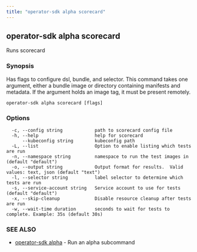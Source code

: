```yaml
---
title: "operator-sdk alpha scorecard"
---
```

## operator-sdk alpha scorecard

Runs scorecard

### Synopsis

Has flags to configure dsl, bundle, and selector. This command takes
one argument, either a bundle image or directory containing manifests and metadata.
If the argument holds an image tag, it must be present remotely.

```
operator-sdk alpha scorecard [flags]
```

### Options

```
  -c, --config string            path to scorecard config file
  -h, --help                     help for scorecard
      --kubeconfig string        kubeconfig path
  -L, --list                     Option to enable listing which tests are run
  -n, --namespace string         namespace to run the test images in (default "default")
  -o, --output string            Output format for results.  Valid values: text, json (default "text")
  -l, --selector string          label selector to determine which tests are run
  -s, --service-account string   Service account to use for tests (default "default")
  -x, --skip-cleanup             Disable resource cleanup after tests are run
  -w, --wait-time duration       seconds to wait for tests to complete. Example: 35s (default 30s)
```

### SEE ALSO

* [operator-sdk alpha](../operator-sdk_alpha)	 - Run an alpha subcommand

